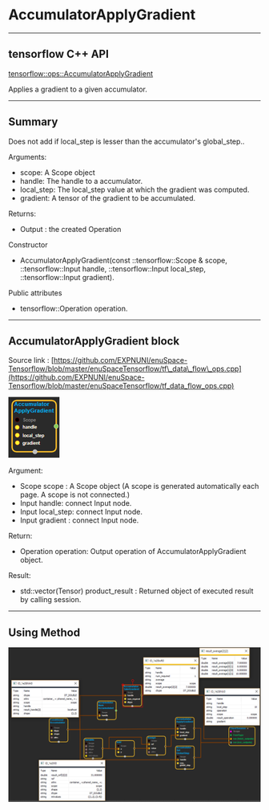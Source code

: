# AccumulatorApplyGradient

---

## tensorflow C++ API

[tensorflow::ops::AccumulatorApplyGradient](https://www.tensorflow.org/api_docs/cc/class/tensorflow/ops/accumulator-apply-gradient)

Applies a gradient to a given accumulator.

---

## Summary

Does not add if local\_step is lesser than the accumulator's global\_step..

Arguments:

* scope: A Scope object
* handle: The handle to a accumulator.
* local\_step: The local\_step value at which the gradient was computed.
* gradient: A tensor of the gradient to be accumulated.

Returns:

* Output : the created Operation

Constructor

* AccumulatorApplyGradient\(const ::tensorflow::Scope & scope, ::tensorflow::Input handle, ::tensorflow::Input local\_step, ::tensorflow::Input gradient\).

Public attributes

* tensorflow::Operation operation.

---

## AccumulatorApplyGradient block

Source link : [https://github.com/EXPNUNI/enuSpace-Tensorflow/blob/master/enuSpaceTensorflow/tf\_data\_flow\_ops.cpp](https://github.com/EXPNUNI/enuSpace-Tensorflow/blob/master/enuSpaceTensorflow/tf_data_flow_ops.cpp)

![](/assets/dataflow_AccumulatorApplyGradient_Symbol.png)

Argument:

* Scope scope : A Scope object \(A scope is generated automatically each page. A scope is not connected.\)
* Input handle: connect Input node.
* Input  local\_step: connect Input node. 
* Input gradient : connect Input node.

Return:

* Operation  operation: Output operation of AccumulatorApplyGradient object.

Result:

* std::vector\(Tensor\) product\_result : Returned object of executed result by calling session.

---

## Using Method

![](/assets/dataflow_ConditionalAccumulator_Method.png)

